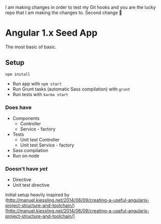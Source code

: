 I am making changes in order to test my Git hooks and you are the lucky repo that I am making the changes to.
Second change :bento:

# Angular 1.x Seed App

The most basic of basic.

## Setup

```
npm install
```

* Run app with `npm start`
* Run Grunt tasks (automatic Sass compilation) with `grunt`
* Run tests with `karma start`

### Does have
* Components
  * Controller
  * Service - factory
* Tests
  * Unit test Controller
  * Unit test Service - factory
* Sass compilation
* Run on node

### Doesn't have _yet_
* Directive
* Unit test directive

Initial setup heavily inspired by (http://manuel.kiessling.net/2014/06/09/creating-a-useful-angularjs-project-structure-and-toolchain/)[http://manuel.kiessling.net/2014/06/09/creating-a-useful-angularjs-project-structure-and-toolchain/]
